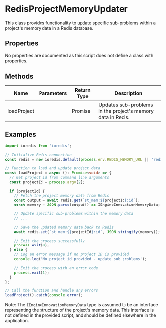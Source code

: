 # RedisProjectMemoryUpdater

This class provides functionality to update specific sub-problems within a project's memory data in a Redis database.

## Properties

No properties are documented as this script does not define a class with properties.

## Methods

| Name          | Parameters        | Return Type | Description                 |
|---------------|-------------------|-------------|-----------------------------|
| loadProject   |                   | Promise<void> | Updates sub-problems in the project's memory data in Redis. |

## Examples

```typescript
import ioredis from 'ioredis';

// Initialize Redis connection
const redis = new ioredis.default(process.env.REDIS_MEMORY_URL || 'redis://localhost:6379');

// Function to load and update project data
const loadProject = async (): Promise<void> => {
  // Get project id from command line arguments
  const projectId = process.argv[2];

  if (projectId) {
    // Fetch the project memory data from Redis
    const output = await redis.get(`st_mem:${projectId}:id`);
    const memory = JSON.parse(output!) as IEngineInnovationMemoryData;

    // Update specific sub-problems within the memory data
    // ...

    // Save the updated memory data back to Redis
    await redis.set(`st_mem:${projectId}:id`, JSON.stringify(memory));

    // Exit the process successfully
    process.exit(0);
  } else {
    // Log an error message if no project ID is provided
    console.log('No project id provided - update sub problems');

    // Exit the process with an error code
    process.exit(1);
  }
};

// Call the function and handle any errors
loadProject().catch(console.error);
```

Note: The `IEngineInnovationMemoryData` type is assumed to be an interface representing the structure of the project's memory data. This interface is not defined in the provided script, and should be defined elsewhere in the application.